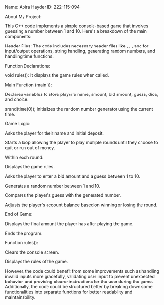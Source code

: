 Name: Abira Hayder
ID: 222-115-094

About My Project:

This C++ code implements a simple console-based game that involves guessing a number between 1 and 10. Here's a breakdown of the main components:

Header Files: The code includes necessary header files like <iostream>, <string>, <cstdlib>, and <ctime> for input/output operations, string handling, generating random numbers, and handling time functions.

Function Declarations:

void rules(): It displays the game rules when called.

Main Function (main()):

Declares variables to store player's name, amount, bid amount, guess, dice, and choice.

srand(time(0)); initializes the random number generator using the current time.

Game Logic:

Asks the player for their name and initial deposit.

Starts a loop allowing the player to play multiple rounds until they choose to quit or run out of money.

Within each round:

Displays the game rules.

Asks the player to enter a bid amount and a guess between 1 to 10.

Generates a random number between 1 and 10.

Compares the player's guess with the generated number.

Adjusts the player's account balance based on winning or losing the round.

End of Game:

Displays the final amount the player has after playing the game.

Ends the program.

Function rules():

Clears the console screen.

Displays the rules of the game.

However, the code could benefit from some improvements such as handling invalid inputs more gracefully, validating user input to prevent unexpected behavior, and providing clearer instructions for the user during the game. Additionally, the code could be structured better by breaking down some functionalities into separate functions for better readability and maintainability.
